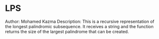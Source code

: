 # LPS

Author: Mohamed Kazma
Description: This is a recursive representation of the longest palindromic subsequence.
It receives a string and the function returns the size of the largest palindrome that can be 
created. 